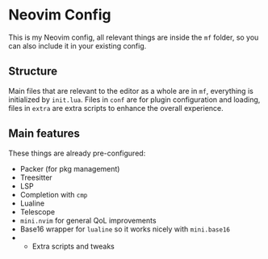 # Neovim Config

This is my Neovim config, all relevant things are inside the `mf` folder, so
you can also include it in your existing config.

## Structure

Main files that are relevant to the editor as a whole are in `mf`, everything
is initialized by `init.lua`. Files in `conf` are for plugin configuration and
loading, files in `extra` are extra scripts to enhance the overall experience.

## Main features

These things are already pre-configured:

* Packer (for pkg management)
* Treesitter
* LSP
* Completion with `cmp`
* Lualine
* Telescope
* `mini.nvim` for general QoL improvements
* Base16 wrapper for `lualine` so it works nicely with `mini.base16`
* + Extra scripts and tweaks

